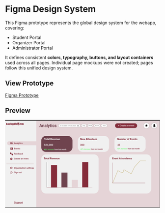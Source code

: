 # Figma Design System

This Figma prototype represents the global design system for the webapp, covering:

- Student Portal  
- Organizer Portal  
- Administrator Portal  

It defines consistent **colors, typography, buttons, and layout containers** used across all pages. Individual page mockups were not created; pages follow this unified design system.

## View Prototype
[Figma Prototype](https://www.figma.com/proto/1sl5hedroIndL9fPi9UCMx/SOEN-341?node-id=0-1&t=g8IqLqyKwvlYYuYW-1)

## Preview
![Design Preview](Images/LuckyCharms_Layout.png)

